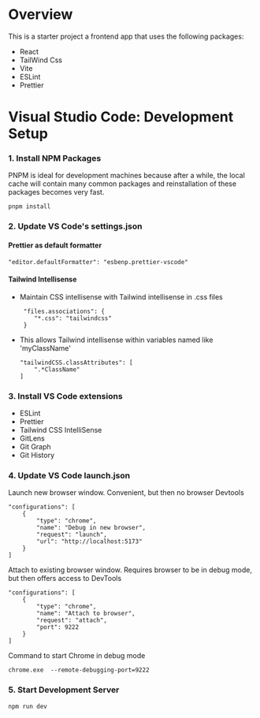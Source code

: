 # Overview

This is a starter project a frontend app that uses the following packages:

-   React
-   TailWind Css
-   Vite
-   ESLint
-   Prettier

# Visual Studio Code: Development Setup

### 1. Install NPM Packages

PNPM is ideal for development machines because after a while, the local cache will contain many common packages and reinstallation of these packages becomes very fast.

```
pnpm install
```

### 2. Update VS Code's **settings.json**

#### Prettier as default formatter

```
"editor.defaultFormatter": "esbenp.prettier-vscode"
```

#### Tailwind Intellisense

-   Maintain CSS intellisense with Tailwind intellisense in .css files

    ```
     "files.associations": {
        "*.css": "tailwindcss"
     }
    ```

-   This allows Tailwind intellisense within variables named like 'myClassName'

    ```
    "tailwindCSS.classAttributes": [
        ".*ClassName"
    ]
    ```

### 3. Install VS Code extensions

-   ESLint
-   Prettier
-   Tailwind CSS IntelliSense
-   GitLens
-   Git Graph
-   Git History

### 4. Update VS Code **launch.json**

Launch new browser window. Convenient, but then no browser Devtools

```
"configurations": [
    {
        "type": "chrome",
        "name": "Debug in new browser",
        "request": "launch",
        "url": "http://localhost:5173"
    }
]
```

Attach to existing browser window. Requires browser to be in debug mode, but then offers access to DevTools

```
"configurations": [
    {
        "type": "chrome",
        "name": "Attach to browser",
        "request": "attach",
        "port": 9222
    }
]
```

Command to start Chrome in debug mode

```
chrome.exe  --remote-debugging-port=9222
```

### 5. Start Development Server

```
npm run dev
```
